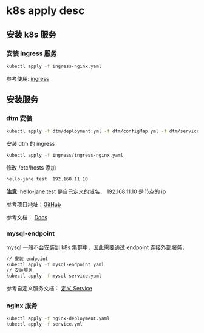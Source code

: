 # k8s apply desc

## 安装 k8s 服务

### 安装 ingress 服务

```sh
kubectl apply -f ingress-nginx.yaml
```

参考使用: [ingress](https://kubernetes.io/zh/docs/concepts/services-networking/ingress/)

## 安装服务

### dtm 安装

```sh
kubectl apply -f dtm/deployment.yml -f dtm/configMap.yml -f dtm/service.yml
```

安装 dtm 的 ingress

```sh
kubectl apply -f ingress/ingress-nginx.yaml
```
修改 /etc/hosts 添加 

```sh
hello-jane.test  192.168.11.10
```

**注意**: hello-jane.test 是自己定义的域名， 192.168.11.10 是节点的 ip


参考项目地址：[GitHub](https://github.com/dtm-labs/dtm)

参考文档： [Docs](https://dtm.pub/)


### mysql-endpoint

mysql 一般不会安装到 k8s 集群中，因此需要通过 endpoint 连接外部服务，

```sh
// 安装 endpoint
kubectl apply -f mysql-endpoint.yaml
// 安装服务
kubectl apply -f mysql-service.yaml
```

参考自定义服务文档： [定义 Service](https://kubernetes.io/zh/docs/concepts/services-networking/service/#%E5%AE%9A%E4%B9%89-service)

### nginx 服务

```sh
kubectl apply -f nginx-deployment.yaml
kubectl apply -f service.yml
```


